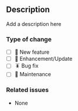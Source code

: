 ## Description

Add a description here

### Type of change

- [ ] 🌟 New feature
- [ ] 💪 Enhancement/Update
- [ ] 🪳 Bug fix
- [ ] 🧹 Maintenance

### Related issues

- None
